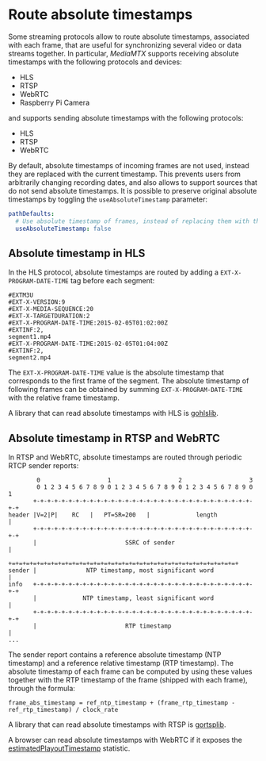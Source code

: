 # Route absolute timestamps

Some streaming protocols allow to route absolute timestamps, associated with each frame, that are useful for synchronizing several video or data streams together. In particular, _MediaMTX_ supports receiving absolute timestamps with the following protocols and devices:

- HLS
- RTSP
- WebRTC
- Raspberry Pi Camera

and supports sending absolute timestamps with the following protocols:

- HLS
- RTSP
- WebRTC

By default, absolute timestamps of incoming frames are not used, instead they are replaced with the current timestamp. This prevents users from arbitrarily changing recording dates, and also allows to support sources that do not send absolute timestamps. It is possible to preserve original absolute timestamps by toggling the `useAbsoluteTimestamp` parameter:

```yml
pathDefaults:
  # Use absolute timestamp of frames, instead of replacing them with the current time.
  useAbsoluteTimestamp: false
```

## Absolute timestamp in HLS

In the HLS protocol, absolute timestamps are routed by adding a `EXT-X-PROGRAM-DATE-TIME` tag before each segment:

```
#EXTM3U
#EXT-X-VERSION:9
#EXT-X-MEDIA-SEQUENCE:20
#EXT-X-TARGETDURATION:2
#EXT-X-PROGRAM-DATE-TIME:2015-02-05T01:02:00Z
#EXTINF:2,
segment1.mp4
#EXT-X-PROGRAM-DATE-TIME:2015-02-05T01:04:00Z
#EXTINF:2,
segment2.mp4
```

The `EXT-X-PROGRAM-DATE-TIME` value is the absolute timestamp that corresponds to the first frame of the segment. The absolute timestamp of following frames can be obtained by summing `EXT-X-PROGRAM-DATE-TIME` with the relative frame timestamp.

A library that can read absolute timestamps with HLS is [gohlslib](https://github.com/bluenviron/gohlslib).

## Absolute timestamp in RTSP and WebRTC

In RTSP and WebRTC, absolute timestamps are routed through periodic RTCP sender reports:

```
        0                   1                   2                   3
        0 1 2 3 4 5 6 7 8 9 0 1 2 3 4 5 6 7 8 9 0 1 2 3 4 5 6 7 8 9 0 1
       +-+-+-+-+-+-+-+-+-+-+-+-+-+-+-+-+-+-+-+-+-+-+-+-+-+-+-+-+-+-+-+-+
header |V=2|P|    RC   |   PT=SR=200   |             length            |
       +-+-+-+-+-+-+-+-+-+-+-+-+-+-+-+-+-+-+-+-+-+-+-+-+-+-+-+-+-+-+-+-+
       |                         SSRC of sender                        |
       +=+=+=+=+=+=+=+=+=+=+=+=+=+=+=+=+=+=+=+=+=+=+=+=+=+=+=+=+=+=+=+=+
sender |              NTP timestamp, most significant word             |
info   +-+-+-+-+-+-+-+-+-+-+-+-+-+-+-+-+-+-+-+-+-+-+-+-+-+-+-+-+-+-+-+-+
       |             NTP timestamp, least significant word             |
       +-+-+-+-+-+-+-+-+-+-+-+-+-+-+-+-+-+-+-+-+-+-+-+-+-+-+-+-+-+-+-+-+
       |                         RTP timestamp                         |
...
```

The sender report contains a reference absolute timestamp (NTP timestamp) and a reference relative timestamp (RTP timestamp). The absolute timestamp of each frame can be computed by using these values together with the RTP timestamp of the frame (shipped with each frame), through the formula:

```
frame_abs_timestamp = ref_ntp_timestamp + (frame_rtp_timestamp - ref_rtp_timestamp) / clock_rate
```

A library that can read absolute timestamps with RTSP is [gortsplib](https://github.com/bluenviron/gortsplib).

A browser can read absolute timestamps with WebRTC if it exposes the [estimatedPlayoutTimestamp](https://www.w3.org/TR/webrtc-stats/#dom-rtcinboundrtpstreamstats-estimatedplayouttimestamp) statistic.
